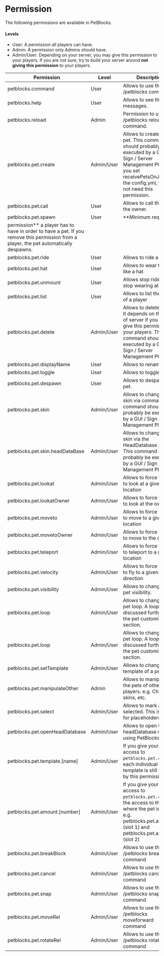 # Permission

The following permissions are available in PetBlocks.

#### Levels

* User: A permission all players can have.
* Admin: A permission only Admins should have.
* Admin/User: Depending on your server, you may give this permission to your players. If you are not sure, try to build
  your server around **not giving this permission** to your players.

| Permission                       | Level      | Description                                                                                                                                                                                        |   
|----------------------------------|------------|----------------------------------------------------------------------------------------------------------------------------------------------------------------------------------------------------|
| petblocks.command                | User       | Allows to use the /petblocks command.                                                                                                                                                              |   
| petblocks.help                   | User       | Allows to see the help messages.                                                                                                                                                                   |  
| petblocks.reload                 | Admin      | Permission to use the /petblocks reload command.                                                                                                                                                   |
| petblocks.pet.create             | Admin/User | Allows to create a new pet. This command should probably be executed by a GUI / Sign / Server Management Plugin. If you set receivePetsOnJoin in the config.yml, you do not need this permission. |    
| petblocks.pet.call               | User       | Allows to call the pet to the owner.                                                                                                                                                               |    
| petblocks.pet.spawn              | User       | **Minimum required
permission** a player has to have in order to have a pet. If you remove this permission from a player, the pet automatically despawns.                                          |    
| petblocks.pet.ride               | User       | Allows to ride a pet.                                                                                                                                                                              |    
| petblocks.pet.hat                | User       | Allows to wear the pet like a hat                                                                                                                                                                  |    
| petblocks.pet.unmount            | User       | Allows stop riding or stop wearing at pet                                                                                                                                                          |
| petblocks.pet.list               | User       | Allows to list the pets of a player                                                                                                                                                                |
| petblocks.pet.delete             | Admin/User | Allows to delete a pet. It depends on the type of server if you want to give this permission to your players. This command should be executed by a GUI / Sign / Server Management Plugin.          |                                                                                                                                                         |                                                                                                                                                       
| petblocks.pet.displayName        | User       | Allows to rename a pet.                                                                                                                                                                            |                                                                                                                                                                  |                                                                                                                                                         |                                                                                                                                                       
| petblocks.pet.toggle             | User       | Allows to toggle a pet.                                                                                                                                                                            |                                                                                                                                                                 
| petblocks.pet.despawn            | User       | Allows to despawn at pet.                                                                                                                                                                          |                                                                                                                                                                 
| petblocks.pet.skin               | Admin/User | Allows to change the skin via command. This command should probably be executed by a GUI / Sign / Server Management Plugin.                                                                        |                                                                                                                                                                 
| petblocks.pet.skin.headDataBase  | Admin/User | Allows to change the skin via the HeadDatabase plugin. This command should probably be executed by a GUI / Sign / Server Management Plugin.                                                        |                                                                                                                                                                 
| petblocks.pet.lookat             | Admin/User | Allows to force the pet to look at a given location                                                                                                                                                |                                                                                                                                                                 
| petblocks.pet.lookatOwner        | Admin/User | Allows to force the pet to look at the owner                                                                                                                                                       |                                                                                                                                                                 
| petblocks.pet.moveto             | Admin/User | Allows to force the pet to move to a given location                                                                                                                                                |                                                                                                                                                                 
| petblocks.pet.movetoOwner        | Admin/User | Allows to force the pet to move to the owner                                                                                                                                                       |                                                                                                                                                                 
| petblocks.pet.teleport           | Admin/User | Allows to force the pet to teleport to a given location                                                                                                                                            |                                                                                                                                                                 
| petblocks.pet.velocity           | Admin/User | Allows to force the pet to fly to a given direction                                                                                                                                                |
| petblocks.pet.visibility         | Admin/User | Allows to change the pet visibility.                                                                                                                                                               |
| petblocks.pet.loop               | Admin/User | Allows to change the pet loop. A loop is discussed further in the pet customization section.                                                                                                       |
| petblocks.pet.loop               | Admin/User | Allows to change the pet loop. A loop is discussed further in the pet customization section.                                                                                                       |
| petblocks.pet.setTemplate        | Admin/User | Allows to change the template of a pet.                                                                                                                                                            |
| petblocks.pet.manipulateOther    | Admin      | Allows to manipulate the pets of other players. e.g. Changing skins, etc.                                                                                                                          |
| petblocks.pet.select             | Admin/User | Allows to mark a pet as selected. This is helpful for placeholders.                                                                                                                                |
| petblocks.pet.openHeadDatabase   | Admin/User | Allows to open the headDatabase menu using PetBlocks.                                                                                                                                              |
| petblocks.pet.template.[name]    | Admin/User | If you give your players access to ``petblocks.pet.create``, each individual template is still locked by this permission.                                                                          |
| petblocks.pet.amount.[number]    | Admin/User | If you give your players access to ``petblocks.pet.create``, the access to the slot where the pet is stored. e.g. petblocks.pet.amount.1 (slot 1) and petblocks.pet.amount.2 (slot 2)             |
| petblocks.pet.breakBlock         | Admin/User | Allows to use the /petblocks breakblock command                                                                                                                                                    |                                                                                                                                                |
| petblocks.pet.cancel             | Admin/User | Allows to use the /petblocks cancel command                                                                                                                                                        |                                                                                                                                                       |                                                                                                                                                
| petblocks.pet.snap               | Admin/User | Allows to use the /petblocks snap command                                                                                                                                                          |         
| petblocks.pet.moveRel            | Admin/User | Allows to use the /petblocks moveforward command                                                                                                                                                   |
| petblocks.pet.rotateRel           | Admin/User | Allows to use the /petblocks rotaterel command                                                                                                                                                     |
